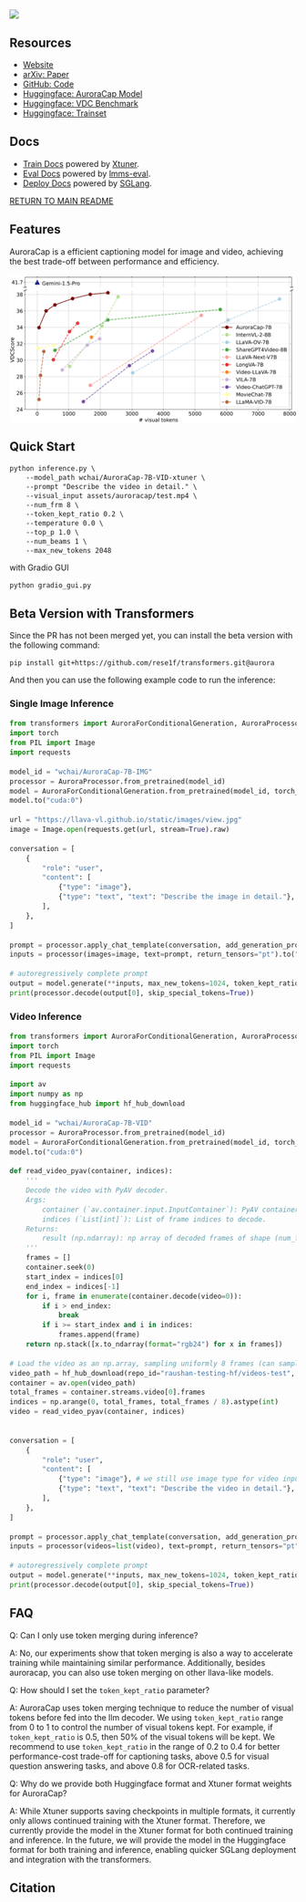<img src="../../assets/auroracap/teaser.png" align="center">

## Resources

- [Website](https://rese1f.github.io/aurora-web/)
- [arXiv: Paper]()
- [GitHub: Code](https://github.com/rese1f/aurora)
- [Huggingface: AuroraCap Model](https://huggingface.co/collections/wchai/auroracap-66d117ffe13bedda96702013)
- [Huggingface: VDC Benchmark](https://huggingface.co/datasets/wchai/Video-Detailed-Caption)
- [Huggingface: Trainset](https://huggingface.co/datasets/wchai/AuroraCap-trainset)

## Docs

- [Train Docs](TRAIN.md) powered by [Xtuner](https://github.com/InternLM/xtuner).
- [Eval Docs](EVAL.md) powered by [lmms-eval](https://github.com/EvolvingLMMs-Lab/lmms-eval).
- [Deploy Docs](DEPLOY.md) powered by [SGLang](https://github.com/sgl-project/sglang).

[RETURN TO MAIN README](../../README.md)

## Features

AuroraCap is a efficient captioning model for image and video, achieving the best trade-off between performance and efficiency.

<img src="../../assets/auroracap/vdc_baseline.png" align="center">


## Quick Start

```
python inference.py \
    --model_path wchai/AuroraCap-7B-VID-xtuner \
    --prompt "Describe the video in detail." \
    --visual_input assets/auroracap/test.mp4 \
    --num_frm 8 \
    --token_kept_ratio 0.2 \
    --temperature 0.0 \
    --top_p 1.0 \
    --num_beams 1 \
    --max_new_tokens 2048
```

with Gradio GUI

```
python gradio_gui.py
```

## Beta Version with Transformers

Since the PR has not been merged yet, you can install the beta version with the following command:

```
pip install git+https://github.com/rese1f/transformers.git@aurora
```

And then you can use the following example code to run the inference:

### Single Image Inference

```python
from transformers import AuroraForConditionalGeneration, AuroraProcessor
import torch
from PIL import Image
import requests

model_id = "wchai/AuroraCap-7B-IMG"
processor = AuroraProcessor.from_pretrained(model_id)
model = AuroraForConditionalGeneration.from_pretrained(model_id, torch_dtype=torch.float16, low_cpu_mem_usage=True) 
model.to("cuda:0")

url = "https://llava-vl.github.io/static/images/view.jpg"
image = Image.open(requests.get(url, stream=True).raw)

conversation = [
    {
        "role": "user",
        "content": [
            {"type": "image"},
            {"type": "text", "text": "Describe the image in detail."},
        ],
    },
]

prompt = processor.apply_chat_template(conversation, add_generation_prompt=True)
inputs = processor(images=image, text=prompt, return_tensors="pt").to("cuda:0", torch.float16)

# autoregressively complete prompt
output = model.generate(**inputs, max_new_tokens=1024, token_kept_ratio=0.2)
print(processor.decode(output[0], skip_special_tokens=True))
```

### Video Inference

```python
from transformers import AuroraForConditionalGeneration, AuroraProcessor
import torch
from PIL import Image
import requests

import av
import numpy as np
from huggingface_hub import hf_hub_download

model_id = "wchai/AuroraCap-7B-VID"
processor = AuroraProcessor.from_pretrained(model_id)
model = AuroraForConditionalGeneration.from_pretrained(model_id, torch_dtype=torch.float16, low_cpu_mem_usage=True) 
model.to("cuda:0")

def read_video_pyav(container, indices):
    '''
    Decode the video with PyAV decoder.
    Args:
        container (`av.container.input.InputContainer`): PyAV container.
        indices (`List[int]`): List of frame indices to decode.
    Returns:
        result (np.ndarray): np array of decoded frames of shape (num_frames, height, width, 3).
    '''
    frames = []
    container.seek(0)
    start_index = indices[0]
    end_index = indices[-1]
    for i, frame in enumerate(container.decode(video=0)):
        if i > end_index:
            break
        if i >= start_index and i in indices:
            frames.append(frame)
    return np.stack([x.to_ndarray(format="rgb24") for x in frames])

# Load the video as an np.array, sampling uniformly 8 frames (can sample more for longer videos, up to 32 frames)
video_path = hf_hub_download(repo_id="raushan-testing-hf/videos-test", filename="sample_demo_1.mp4", repo_type="dataset")
container = av.open(video_path)
total_frames = container.streams.video[0].frames
indices = np.arange(0, total_frames, total_frames / 8).astype(int)
video = read_video_pyav(container, indices)


conversation = [
    {
        "role": "user",
        "content": [
            {"type": "image"}, # we still use image type for video input
            {"type": "text", "text": "Describe the video in detail."},
        ],
    },
]

prompt = processor.apply_chat_template(conversation, add_generation_prompt=True)
inputs = processor(videos=list(video), text=prompt, return_tensors="pt").to("cuda:0", torch.float16)

# autoregressively complete prompt
output = model.generate(**inputs, max_new_tokens=1024, token_kept_ratio=0.2)
print(processor.decode(output[0], skip_special_tokens=True))
```

## FAQ

Q: Can I only use token merging during inference?

A: No, our experiments show that token merging is also a way to accelerate training while maintaining similar performance. Additionally, besides auroracap, you can also use token merging on other llava-like models.

Q: How should I set the `token_kept_ratio` parameter?

A: AuroraCap uses token merging technique to reduce the number of visual tokens before fed into the llm decoder. We using `token_kept_ratio` range from 0 to 1 to control the number of visual tokens kept. For example, if `token_kept_ratio` is 0.5, then 50% of the visual tokens will be kept. We recommend to use `token_kept_ratio` in the range of 0.2 to 0.4 for better performance-cost trade-off for captioning tasks, above 0.5 for visual question answering tasks, and above 0.8 for OCR-related tasks.

Q: Why do we provide both Huggingface format and Xtuner format weights for AuroraCap?

A: While Xtuner supports saving checkpoints in multiple formats, it currently only allows continued training with the Xtuner format. Therefore, we currently provide the model in the Xtuner format for both continued training and inference. In the future, we will provide the model in the Huggingface format for both training and inference, enabling quicker SGLang deployment and integration with the transformers.

## Citation

